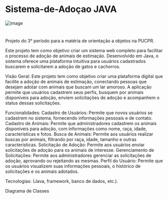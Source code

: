 # Sistema-de-Adoçao JAVA

![image](https://github.com/user-attachments/assets/be670ddf-cb55-4ee6-be5d-b12343394407)

#

Projeto do 3° período para a matéria de orientação a objetos na PUCPR.

Este projeto tem como objetivo criar um sistema web completo para facilitar o processo de adoção de animais de estimação. Desenvolvido em Java, o sistema oferece uma plataforma intuitiva para usuários cadastrados buscarem e solicitarem a adoção de gatos e cachorros.

Visão Geral: Este projeto tem como objetivo criar uma plataforma digital que facilite a adoção de animais de estimação, conectando pessoas que desejam adotar com animais que buscam um lar amoroso. A aplicação permite que usuários cadastrem seus perfis, busquem por animais disponíveis para adoção, enviem solicitações de adoção e acompanhem o status dessas solicitações.

Funcionalidades: Cadastro de Usuários: Permite que novos usuários se cadastrem no sistema, fornecendo informações pessoais e de contato. Cadastro de Animais: Permite que administradores cadastrem os animais disponíveis para adoção, com informações como nome, raça, idade, características e fotos. Busca de Animais: Permite aos usuários realizar buscas por animais, filtrando por raça, idade, tamanho e outras características. Solicitação de Adoção: Permite aos usuários enviar solicitações de adoção para os animais de interesse. Gerenciamento de Solicitações: Permite aos administradores gerenciar as solicitações de adoção, aprovando ou rejeitando as mesmas. Perfil do Usuário: Permite que os usuários visualizem suas informações pessoais, o histórico de solicitações e os animais adotados.

Tecnologias: (Java, framework, banco de dados, etc.).

Diagrama de Classes


